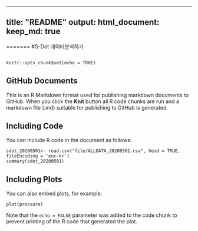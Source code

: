 
---
title: "README"
output: 
  html_document:
    keep_md: true
---
=======
#S-Dot 데이터분석하기 

```{r setup, include=FALSE}

knitr::opts_chunk$set(echo = TRUE)
```

## GitHub Documents

This is an R Markdown format used for publishing markdown documents to GitHub. When you click the **Knit** button all R code chunks are run and a markdown file (.md) suitable for publishing to GitHub is generated.

## Including Code

You can include R code in the document as follows:

```{r cars}
sdot_20200501<- read.csv("file/ALLDATA_20200501.csv", head = TRUE, fileEncoding = 'euc-kr')
summary(sdot_20200501)
```

## Including Plots

You can also embed plots, for example:

```{r pressure, echo=FALSE}
plot(pressure)
```

Note that the `echo = FALSE` parameter was added to the code chunk to prevent printing of the R code that generated the plot.
